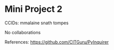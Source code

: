 # Mini Project 2
CCIDs:
mmalaine
snath
tompes

No collaborations

References:
https://github.com/CITGuru/PyInquirer